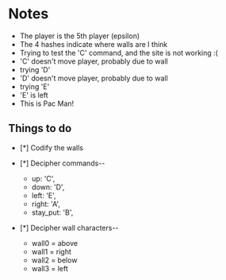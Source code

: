 # Notes

* The player is the 5th player (epsilon)
* The 4 hashes indicate where walls are I think
* Trying to test the 'C' command, and the site is not working :(
* 'C' doesn't move player, probably due to wall
* trying 'D'
* 'D' doesn't move player, probably due to wall
* trying 'E'
* 'E' is left
* This is Pac Man!

## Things to do

* [*] Codify the walls  

* [*] Decipher commands--
  * up: 'C',
  * down: 'D',
  * left: 'E',
  * right: 'A',
  * stay_put: 'B',

* [*] Decipher wall characters--
  * wall0 = above
  * wall1 = right
  * wall2 = below
  * wall3 = left
